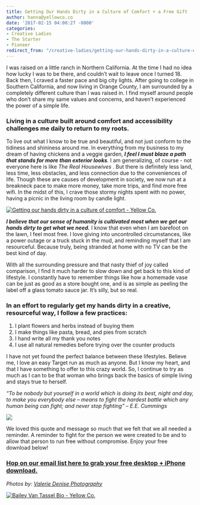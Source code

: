 ```yaml
---
title: Getting Our Hands Dirty in a Culture of Comfort + a Free Gift
author: hanna@yellowco.co
date: '2017-02-15 04:00:27 -0800'
categories:
- Creative Ladies
- The Starter
- Pioneer
redirect_from: "/creative-ladies/getting-our-hands-dirty-in-a-culture-of-comfort/"
---
```


I was raised on a little ranch in Northern California. At the time I had no idea how lucky I was to be there, and couldn’t wait to leave once I turned 18\. Back then, I craved a faster pace and big city lights. After going to college in Southern California, and now living in Orange County, I am surrounded by a completely different culture than I was raised in. I find myself around people who don’t share my same values and concerns, and haven’t experienced the power of a simple life.  

### **Living in a culture built around comfort and accessibility challenges me daily to return to my roots.**

To live out what I know to be true and beautiful, and not just conform to the tidiness and shininess around me. In everything from my business to my dream of having chickens and a veggie garden, _**I feel I must blaze a path that stands for more than exterior looks**._ I am generalizing, of course - not everyone here is like _The Real Housewives_ . But there is definitely less land, less time, less obstacles, and less connection due to the conveniences of life. Though these are causes of development in society, we now run at a breakneck pace to make more money, take more trips, and find more free wifi. In the midst of this, I crave those stormy nights spent with no power, having a picnic in the living room by candle light.

[![Getting our hands dirty in a culture of comfort - Yellow Co.](http://yellowco.co/wp-content/uploads/2017/02/ValerieDenisePhotos-49.jpg)](http://yellowco.co/wp-content/uploads/2017/02/ValerieDenisePhotos-49.jpg)

_**I believe that our sense of humanity is cultivated most when we get our hands dirty to get what we need.**_ I know that even when I am barefoot on the lawn, I feel most free. I love giving into uncontrolled circumstances, like a power outage or a truck stuck in the mud, and reminding myself that I am resourceful. Because truly, being stranded at home with no TV can be the best kind of day.

With all the surrounding pressure and that nasty thief of joy called comparison, I find it much harder to slow down and get back to this kind of lifestyle. I constantly have to remember things like how a homemade vase can be just as good as a store bought one, and is as simple as peeling the label off a glass tomato sauce jar. It’s silly, but so real.

### **In an effort to regularly get my hands dirty in a creative, resourceful way, I follow a few practices:**

1.  I plant flowers and herbs instead of buying them
2.  I make things like pasta, bread, and pies from scratch
3.  I hand write all my thank you notes
4.  I use all natural remedies before trying over the counter products

I have not yet found the perfect balance between these lifestyles. Believe me, I love an easy Target run as much as anyone. But I know my heart, and that I have something to offer to this crazy world. So, I continue to try as much as I can to be that woman who brings back the basics of simple living and stays true to herself.

_“To be nobody but yourself in a world which is doing its best, night and day, to make you everybody else – means to fight the hardest battle which any human being can fight; and never stop fighting” – E.E. Cummings_

[![](http://yellowco.co/wp-content/uploads/2017/02/EE-Cummings-Blog-Image-1.jpg)](http://yellowco.co/wp-content/uploads/2017/02/EE-Cummings-Blog-Image-1.jpg)

We loved this quote and message so much that we felt that we all needed a reminder. A reminder to fight for the person we were created to be and to allow that person to run free without compromise. Enjoy your free download below!

### **[Hop on our email list here to grab your free desktop + iPhone download.](https://yellowcollective.leadpages.co/leadbox/147fb3573f72a2%3A17a2246bc746dc/5739238230327296/)**

_Photos by: [Valerie Denise Photography](http://www.valeriedenisephotos.com/)_

[![Bailey Van Tassel Bio - Yellow Co.](http://yellowco.co/wp-content/uploads/2017/02/Baylie.jpg)](http://www.abelimpact.com/)
